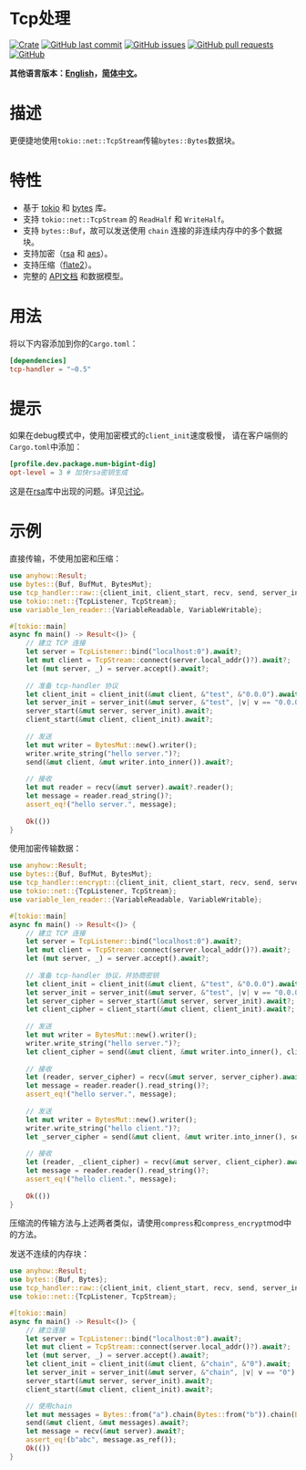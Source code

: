 # Tcp处理

[![Crate](https://img.shields.io/crates/v/tcp-handler.svg)](https://crates.io/crates/tcp-handler)
[![GitHub last commit](https://img.shields.io/github/last-commit/xuxiaocheng0201/tcp-handler)](https://github.com/xuxiaocheng0201/tcp-handler/commits/master)
[![GitHub issues](https://img.shields.io/github/issues-raw/xuxiaocheng0201/tcp-handler)](https://github.com/xuxiaocheng0201/tcp-handler/issues)
[![GitHub pull requests](https://img.shields.io/github/issues-pr/xuxiaocheng0201/tcp-handler)](https://github.com/xuxiaocheng0201/tcp-handler/pulls)
[![GitHub](https://img.shields.io/github/license/xuxiaocheng0201/tcp-handler)](https://github.com/xuxiaocheng0201/tcp-handler/blob/master/LICENSE)

**其他语言版本：[English](README.md)，[简体中文](README_zh.md)。**

# 描述

更便捷地使用`tokio::net::TcpStream`传输`bytes::Bytes`数据块。


# 特性

* 基于 [tokio](https://crates.io/crates/tokio) 和 [bytes](https://crates.io/crates/bytes) 库。
* 支持 `tokio::net::TcpStream` 的 `ReadHalf` 和 `WriteHalf`。
* 支持 `bytes::Buf`，故可以发送使用 `chain` 连接的非连续内存中的多个数据块。
* 支持加密（[rsa](https://crates.io/crates/rsa) 和 [aes](https://crates.io/crates/aes-gcm)）。
* 支持压缩（[flate2](https://crates.io/crates/flate2)）。
* 完整的 [API文档](https://docs.rs/tcp-handler/) 和数据模型。


# 用法

将以下内容添加到你的`Cargo.toml`：

```toml
[dependencies]
tcp-handler = "~0.5"
```


# 提示

如果在debug模式中，使用加密模式的`client_init`速度极慢，
请在客户端侧的`Cargo.toml`中添加：

```toml
[profile.dev.package.num-bigint-dig]
opt-level = 3 # 加快rsa密钥生成
```

这是在[rsa](https://crates.io/crates/rsa)库中出现的问题。详见[讨论](https://github.com/RustCrypto/RSA/issues/29)。


# 示例

直接传输，不使用加密和压缩：

```rust
use anyhow::Result;
use bytes::{Buf, BufMut, BytesMut};
use tcp_handler::raw::{client_init, client_start, recv, send, server_init, server_start};
use tokio::net::{TcpListener, TcpStream};
use variable_len_reader::{VariableReadable, VariableWritable};

#[tokio::main]
async fn main() -> Result<()> {
    // 建立 TCP 连接
    let server = TcpListener::bind("localhost:0").await?;
    let mut client = TcpStream::connect(server.local_addr()?).await?;
    let (mut server, _) = server.accept().await?;
    
    // 准备 tcp-handler 协议
    let client_init = client_init(&mut client, &"test", &"0.0.0").await;
    let server_init = server_init(&mut server, &"test", |v| v == "0.0.0").await;
    server_start(&mut server, server_init).await?;
    client_start(&mut client, client_init).await?;
    
    // 发送
    let mut writer = BytesMut::new().writer();
    writer.write_string("hello server.")?;
    send(&mut client, &mut writer.into_inner()).await?;
    
    // 接收
    let mut reader = recv(&mut server).await?.reader();
    let message = reader.read_string()?;
    assert_eq!("hello server.", message);
    
    Ok(())
}
```

使用加密传输数据：

```rust
use anyhow::Result;
use bytes::{Buf, BufMut, BytesMut};
use tcp_handler::encrypt::{client_init, client_start, recv, send, server_init, server_start};
use tokio::net::{TcpListener, TcpStream};
use variable_len_reader::{VariableReadable, VariableWritable};

#[tokio::main]
async fn main() -> Result<()> {
    // 建立 TCP 连接
    let server = TcpListener::bind("localhost:0").await?;
    let mut client = TcpStream::connect(server.local_addr()?).await?;
    let (mut server, _) = server.accept().await?;
    
    // 准备 tcp-handler 协议，并协商密钥
    let client_init = client_init(&mut client, &"test", &"0.0.0").await;
    let server_init = server_init(&mut server, &"test", |v| v == "0.0.0").await;
    let server_cipher = server_start(&mut server, server_init).await?;
    let client_cipher = client_start(&mut client, client_init).await?;
    
    // 发送
    let mut writer = BytesMut::new().writer();
    writer.write_string("hello server.")?;
    let client_cipher = send(&mut client, &mut writer.into_inner(), client_cipher).await?;
    
    // 接收
    let (reader, server_cipher) = recv(&mut server, server_cipher).await?;
    let message = reader.reader().read_string()?;
    assert_eq!("hello server.", message);
    
    // 发送
    let mut writer = BytesMut::new().writer();
    writer.write_string("hello client.")?;
    let _server_cipher = send(&mut client, &mut writer.into_inner(), server_cipher).await?;
    
    // 接收
    let (reader, _client_cipher) = recv(&mut server, client_cipher).await?;
    let message = reader.reader().read_string()?;
    assert_eq!("hello client.", message);
    
    Ok(())
}
```

压缩流的传输方法与上述两者类似，请使用`compress`和`compress_encrypt`mod中的方法。

发送不连续的内存块：

```rust
use anyhow::Result;
use bytes::{Buf, Bytes};
use tcp_handler::raw::{client_init, client_start, recv, send, server_init, server_start};
use tokio::net::{TcpListener, TcpStream};

#[tokio::main]
async fn main() -> Result<()> {
    // 建立连接
    let server = TcpListener::bind("localhost:0").await?;
    let mut client = TcpStream::connect(server.local_addr()?).await?;
    let (mut server, _) = server.accept().await?;
    let client_init = client_init(&mut client, &"chain", &"0").await;
    let server_init = server_init(&mut server, &"chain", |v| v == "0").await;
    server_start(&mut server, server_init).await?;
    client_start(&mut client, client_init).await?;

    // 使用chain
    let mut messages = Bytes::from("a").chain(Bytes::from("b")).chain(Bytes::from("c"));
    send(&mut client, &mut messages).await?;
    let message = recv(&mut server).await?;
    assert_eq!(b"abc", message.as_ref());
    Ok(())
}
```

